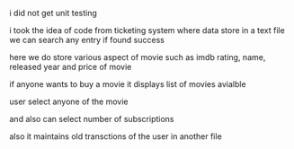 i did not get unit testing

i took the idea of code from ticketing system where data store in a text file
we can search any entry if found success

here we do store various aspect of movie such as imdb rating, name, released year and price of movie

if anyone wants to buy a movie it displays list of movies avialble 

user select anyone of the movie

and also can select number of subscriptions


also it maintains old transctions of the user in another file


